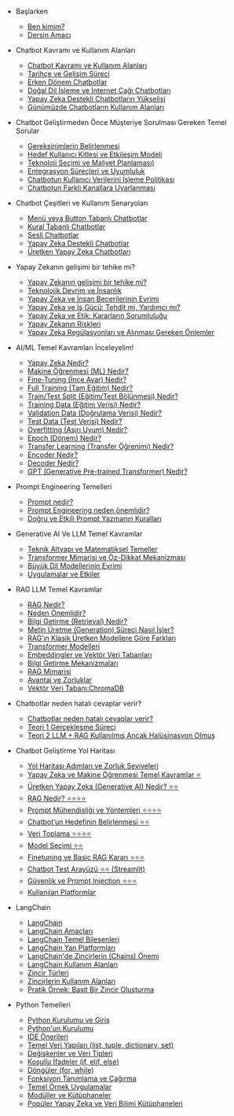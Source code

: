 * Başlarken
    * [Ben kimim?](lessons/01_baslarken.md#ben-kimim)
    * [Dersin Amacı](lessons/01_baslarken.md#dersin-amacı)
* Chatbot Kavramı ve Kullanım Alanları
    * [Chatbot Kavramı ve Kullanım Alanları](lessons/02_chatbot_kavrami.md#chatbot-nedir)
    * [Tarihçe ve Gelişim Süreci](lessons/02_chatbot_kavrami.md#tarihçe-ve-gelişim-süreci)
    * [Erken Dönem Chatbotlar](lessons/02_chatbot_kavrami.md#erken-dönem-chatbotlar)
    * [Doğal Dil İşleme ve İnternet Çağı Chatbotları](lessons/02_chatbot_kavrami.md#doğal-dil-i̇şleme-ve-i̇nternet-çağı-chatbotları)
    * [Yapay Zeka Destekli Chatbotların Yükselişi](lessons/02_chatbot_kavrami.md#yapay-zeka-destekli-chatbotların-yükselişi)
    * [Günümüzde Chatbotların Kullanım Alanları](lessons/02_chatbot_kavrami.md#günümüzde-chatbotların-kullanım-alanları)
* Chatbot Geliştirmeden Önce Müşteriye Sorulması Gereken Temel Sorular
    * [Gereksinimlerin Belirlenmesi](lessons/03_chatbot_gelistirmeden_once.md#chatbot-geliştirmeden-önce-müşteriye-sorulması-gereken-temel-sorular)
    * [Hedef Kullanıcı Kitlesi ve Etkileşim Modeli](lessons/03_chatbot_gelistirmeden_once.md#hedef-kullanıcı-kitlesi-ve-etkileşim-modeli)
    * [Teknoloji Seçimi ve Maliyet Planlaması)](lessons/03_chatbot_gelistirmeden_once.md#teknoloji-seçimi-ve-maliyet-planlaması)
    * [Entegrasyon Süreçleri ve Uyumluluk](lessons/03_chatbot_gelistirmeden_once.md#entegrasyon-süreçleri-ve-uyumluluk)
    * [Chatbotun Kullanıcı Verilerini İşleme Politikası](lessons/03_chatbot_gelistirmeden_once.md#chatbotun-kullanıcı-verilerini-İşleme-politikası)
    * [Chatbotun Farklı Kanallara Uyarlanması](lessons/03_chatbot_gelistirmeden_once.md#chatbotun-farklı-kanallara-uyarlanması)
* Chatbot Çeşitleri ve Kullanım Senaryoları
    * [Menü veya Button Tabanlı Chatbotlar](lessons/04_chatbotcesitlerikarsilastirma.md#menü-veya-button-tabanlı-chatbotlar)
    * [Kural Tabanlı Chatbotlar](lessons/04_chatbotcesitlerikarsilastirma.md#kural-tabanlı-chatbotlar)
    * [Sesli Chatbotlar](lessons/04_chatbotcesitlerikarsilastirma.md#sesli-chatbotlar)
    * [Yapay Zeka Destekli Chatbotlar](lessons/04_chatbotcesitlerikarsilastirma.md#yapay-zeka-destekli-chatbotlar)
    * [Üretken Yapay Zeka Chatbotları](lessons/04_chatbotcesitlerikarsilastirma.md#Üretken-yapay-zeka-chatbotları)
* Yapay Zekanın gelişimi bir tehike mi?
    * [Yapay Zekanın gelişimi bir tehike mi?](lessons/05_yapay_zekanin_gelisimi_tehlikemi.md#yapay-zekanın-gelişimi-bir-tehike-mi)
    * [Teknolojik Devrim ve İnsanlık](lessons/05_yapay_zekanin_gelisimi_tehlikemi.md#teknolojik-devrim-ve-i̇nsanlık)
    * [Yapay Zeka ve İnsan Becerilerinin Evrimi](lessons/05_yapay_zekanin_gelisimi_tehlikemi.md#yapay-zeka-ve-i̇nsan-becerilerinin-evrimi)
    * [Yapay Zeka ve İş Gücü: Tehdit mi, Yardımcı mı?](lessons/05_yapay_zekanin_gelisimi_tehlikemi.md#yapay-zeka-ve-i̇ş-gücü-tehdit-mi-yardımcı-mı)
    * [Yapay Zeka ve Etik: Kararların Sorumluluğu](lessons/05_yapay_zekanin_gelisimi_tehlikemi.md#yapay-zeka-ve-etik-kararların-sorumluluğu)
    * [Yapay Zekanın Riskleri](lessons/05_yapay_zekanin_gelisimi_tehlikemi.md#yapay-zekanın-riskleri)
    * [Yapay Zeka Regülasyonları ve Alınması Gereken Önlemler](lessons/05_yapay_zekanin_gelisimi_tehlikemi.md#yapay-zeka-regülasyonları-ve-alınması-gereken-önlemler)
* AI/ML Temel Kavramları İnceleyelim!
    * [Yapay Zeka Nedir?](lessons/06_ai_ml_temel_kavramlar.md#yapay-zeka-nedir)
    * [Makine Öğrenmesi (ML) Nedir?](lessons/06_ai_ml_temel_kavramlar.md#makine-öğrenmesi-ml-nedir)
    * [Fine-Tuning (İnce Ayar) Nedir?](lessons/06_ai_ml_temel_kavramlar.md#fine-tuning-i̇nce-ayar-nedir)
    * [Full Training (Tam Eğitim) Nedir?](lessons/06_ai_ml_temel_kavramlar.md#full-training-tam-eğitim-nedir)
    * [Train/Test Split (Eğitim/Test Bölünmesi) Nedir?](lessons/06_ai_ml_temel_kavramlar.md#traintest-split-eğitimtest-bölünmesi-nedir)
    * [Training Data (Eğitim Verisi) Nedir?](lessons/06_ai_ml_temel_kavramlar.md#training-data-eğitim-verisi-nedir)
    * [Validation Data (Doğrulama Verisi) Nedir?](lessons/06_ai_ml_temel_kavramlar.md#validation-data-doğrulama-verisi-nedir)
    * [Test Data (Test Verisi) Nedir?](lessons/06_ai_ml_temel_kavramlar.md#test-data-test-verisi-nedir)
    * [Overfitting (Aşırı Uyum) Nedir?](lessons/06_ai_ml_temel_kavramlar.md#overfitting-aşırı-uyum-nedir)
    * [Epoch (Dönem) Nedir?](lessons/06_ai_ml_temel_kavramlar.md#epoch-dönem-nedir)
    * [Transfer Learning (Transfer Öğrenimi) Nedir?](lessons/06_ai_ml_temel_kavramlar.md#transfer-learning-transfer-öğrenimi-nedir)
    * [Encoder Nedir?](lessons/06_ai_ml_temel_kavramlar.md#encoder-nedir)
    * [Decoder Nedir?](lessons/06_ai_ml_temel_kavramlar.md#decoder-nedir)
    * [GPT (Generative Pre-trained Transformer) Nedir?](lessons/06_ai_ml_temel_kavramlar.md#gpt-generative-pre-trained-transformer-nedir)
* Prompt Engineering Temelleri
   * [Prompt nedir?](lessons/07_prompt_engineering_temel_kavramlar.md#prompt-nedir)
   * [Prompt Engineering neden önemlidir?](lessons/07_prompt_engineering_temel_kavramlar.md#prompt-engineering-neden-önemlidir)
   * [Doğru ve Etkili Prompt Yazmanın Kuralları](lessons/07_prompt_engineering_temel_kavramlar.md#doğru-ve-etkili-prompt-yazmanın-kuralları)
*  Generative AI Ve LLM Temel Kavramlar
   *  [Teknik Altyapı ve Matematiksel Temeller](lessons/08_gen_ai_llm_temel_kavramlar.md#teknik-altyapı-ve-matematiksel-temeller)
   *  [Transformer Mimarisi ve Öz-Dikkat Mekanizması](lessons/08_gen_ai_llm_temel_kavramlar.md#transformer-mimarisi-ve-öz-dikkat-mekanizması)
   *  [Büyük Dil Modellerinin Evrimi](lessons/08_gen_ai_llm_temel_kavramlar.md#büyük-dil-modellerinin-evrimi)
   *  [Uygulamalar ve Etkiler](lessons/08_gen_ai_llm_temel_kavramlar.md#uygulamalar-ve-etkiler)
*  RAG LLM Temel Kavramlar
   *  [RAG Nedir?](lessons/09_rag_temelkavramlar.md#rag-nedir)
   *  [Neden Önemlidir?](lessons/09_rag_temelkavramlar.md#neden-önemlidir)
   *  [Bilgi Getirme (Retrieval) Nedir?](lessons/09_rag_temelkavramlar.md#bilgi-getirme-retrieval-nedir)
   *  [Metin Üretme (Generation) Süreci Nasıl İşler?](lessons/09_rag_temelkavramlar.md#metin-üretme-generation-süreci-nasıl-i̇şler)
   *  [RAG’ın Klasik Üretken Modellere Göre Farkları](lessons/09_rag_temelkavramlar.md#ragın-klasik-üretken-modellere-göre-farkları)
   *  [Transformer Modelleri](lessons/09_rag_temelkavramlar.md#transformer-modelleri)
   *  [Embeddingler ve Vektör Veri Tabanları](lessons/09_rag_temelkavramlar.md#embeddingler-ve-vektör-veri-tabanları)
   *  [Bilgi Getirme Mekanizmaları](lessons/09_rag_temelkavramlar.md#bilgi-getirme-mekanizmaları)
   *  [RAG Mimarisi](lessons/09_rag_temelkavramlar.md#rag-mimarisi)
   *  [Avantaj ve Zorluklar](lessons/09_rag_temelkavramlar.md#avantaj-ve-zorluklar)
   *  [Vektör Veri Tabanı:ChromaDB](lessons/09_rag_temelkavramlar.md#vektör-veri-tabanı-chromadb)
*  Chatbotlar neden hatalı cevaplar verir?
   *  [Chatbotlar neden hatalı cevaplar verir?](lessons/10_bot_neden_hatali_cevap_verir.md#chatbotlar-neden-hatalı-cevaplar-verir)
   *  [Teori 1 Gerçekleşme Süreci](lessons/10_bot_neden_hatali_cevap_verir.md#teori-1-klasik-makine-öğrenmesi-ml-ile-geliştirilmiş-bot)
   *  [Teori 2 LLM + RAG Kullanılmış Ancak Halüsinasyon Olmuş](lessons/10_bot_neden_hatali_cevap_verir.md#teori-2-llm--rag-kullanılmış-ancak-halüsinasyon-olmuş)
*  Chatbot Geliştirme Yol Haritası
   *  [Yol Haritası Adımları ve Zorluk Seviyeleri](lessons/11_chatbot_gelistirme_yol_harita.md#yol-haritası-adımları-ve-zorluk-seviyeleri)
   *  [Yapay Zeka ve Makine Öğrenmesi Temel Kavramlar ⭐](lessons/11_chatbot_gelistirme_yol_harita.md#yapay-zeka-ve-makine-öğrenmesi-temel-kavramlar-)
   *  [Üretken Yapay Zeka (Generative AI) Nedir? ⭐⭐](lessons/11_chatbot_gelistirme_yol_harita.md#üretken-yapay-zeka-generative-ai-nedir-)
   *  [RAG Nedir? ⭐⭐⭐⭐](lessons/11_chatbot_gelistirme_yol_harita.md#rag-nedir-)
   *  [Prompt Mühendisliği ve Yöntemleri ⭐⭐⭐⭐](lessons/11_chatbot_gelistirme_yol_harita.md#prompt-mühendisliği-ve-yöntemleri-)
   *  [Chatbot’un Hedefinin Belirlenmesi ⭐⭐](lessons/11_chatbot_gelistirme_yol_harita.md#chatbotun-hedefinin-belirlenmesi-)
   *  [Veri Toplama ⭐⭐⭐⭐](lessons/11_chatbot_gelistirme_yol_harita.md#veri-toplama-)
   *  [Model Seçimi ⭐⭐](lessons/11_chatbot_gelistirme_yol_harita.md#model-seçimi-)
   *  [Finetuning ve Basic RAG Kararı ⭐⭐⭐](lessons/11_chatbot_gelistirme_yol_harita.md#finetuning-ve-basic-rag-kararı-)
   *  [Chatbot Test Arayüzü ⭐⭐ (Streamlit)](lessons/11_chatbot_gelistirme_yol_harita.md#chatbot-test-arayüzü--streamlit)
   *  [Güvenlik ve Prompt Injection ⭐⭐⭐](lessons/11_chatbot_gelistirme_yol_harita.md#güvenlik-ve-prompt-injection-)
   *  [Kullanılan Platformlar](lessons/11_chatbot_gelistirme_yol_harita.md#kullanılan-platformlar)
*  LangChain
   *  [LangChain](lessons/12_langchain_ekosistem.md#langchain)
   *  [LangChain Amaçları](lessons/12_langchain_ekosistem.md#langchain-amaçları)
   *  [LangChain Temel Bileşenleri](lessons/12_langchain_ekosistem.md#langchain-temel-bileşenleri)
   *  [LangChain Yan Platformları](lessons/12_langchain_ekosistem.md#langchain-yan-platformları)
   *  [LangChain'de Zincirlerin (Chains) Önemi](lessons/12_langchain_ekosistem.md#langchainde-zincirlerin-chains-önemi)
   *  [LangChain Kullanım Alanları](lessons/12_langchain_ekosistem.md#langchain-kullanım-alanları)
   *  [Zincir Türleri](lessons/12_langchain_ekosistem.md#zincir-türleri)
   *  [Zincirlerin Kullanım Alanları](lessons/12_langchain_ekosistem.md#zincirlerin-kullanım-alanları)
   *  [Pratik Örnek: Basit Bir Zincir Oluşturma](lessons/12_langchain_ekosistem.md#pratik-örnek-basit-bir-zincir-oluşturma)

*  Python Temelleri
   *  [Python Kurulumu ve Giriş](lessons/13_python_temelleri.md#python-kurulumu-ve-giriş)
   *  [Python'un Kurulumu](lessons/13_python_temelleri.md#python-kurulumu-ve-giriş)
   *  [IDE Önerileri](lessons/13_python_temelleri.md#ide-önerileri)
   *  [Temel Veri Yapıları (list, tuple, dictionary, set)](lessons/13_python_temelleri.md#temel-veri-yapıları-list-tuple-dictionary-set)
   *  [Değişkenler ve Veri Tipleri](lessons/13_python_temelleri.md#değişkenler-ve-veri-tipleri)
   *  [Koşullu İfadeler (if, elif, else)](lessons/13_python_temelleri.md#koşullu-i̇fadeler-if-elif-else)
   *  [Döngüler (for, while)](lessons/13_python_temelleri.md#döngüler-for-while)
   *  [Fonksiyon Tanımlama ve Çağırma](lessons/13_python_temelleri.md#fonksiyon-tanımlama-ve-çağırma)
   *  [Temel Örnek Uygulamalar](lessons/13_python_temelleri.md#temel-örnek-uygulamalar)
   *  [Modüller ve Kütüphaneler](lessons/13_python_temelleri.md#modüller-ve-kütüphaneler)
   *  [Popüler Yapay Zeka ve Veri Bilimi Kütüphaneleri](lessons/13_python_temelleri.md#popüler-yapay-zeka-ve-veri-bilimi-kütüphaneleri)
   


